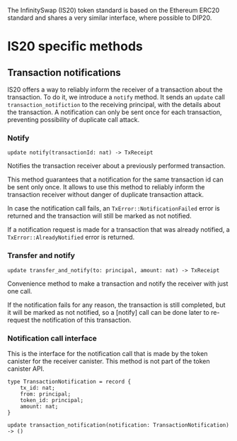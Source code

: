 The InfinitySwap (IS20) token standard is based on the Ethereum ERC20 standard and shares a very similar interface,
where possible to DIP20.

# IS20 specific methods

## Transaction notifications

IS20 offers a way to reliably inform the receiver of a transaction about the transaction. To do it, we
introduce a `notify` method. It sends an `update` call `transaction_notifiction` to the
receiving principal, with the details about the transaction. A notification can only be sent once for each
transaction, preventing possibility of duplicate call attack.

### Notify

```
update notify(transactionId: nat) -> TxReceipt
```

Notifies the transaction receiver about a previously performed transaction.

This method guarantees that a notification for the same transaction id can be sent only once.
It allows to use this method to reliably inform the transaction receiver without danger of
duplicate transaction attack.

In case the notification call fails, an `TxError::NotificationFailed` error is returned and
the transaction will still be marked as not notified.

If a notification request is made for a transaction that was already notified, a
`TxError::AlreadyNotified` error is returned.

### Transfer and notify

```
update transfer_and_notify(to: principal, amount: nat) -> TxReceipt
```


Convenience method to make a transaction and notify the receiver with just one call.

If the notification fails for any reason, the transaction is still completed, but it will be
marked as not notified, so a [notify] call can be done later to re-request the notification of
this transaction.

### Notification call interface

This is the interface for the notification call that is made by the token canister for the receiver
canister. This method is not part of the token canister API.

```
type TransactionNotification = record {
    tx_id: nat;
    from: principal;
    token_id: principal;
    amount: nat;
}

update transaction_notification(notification: TransactionNotification) -> ()
```
